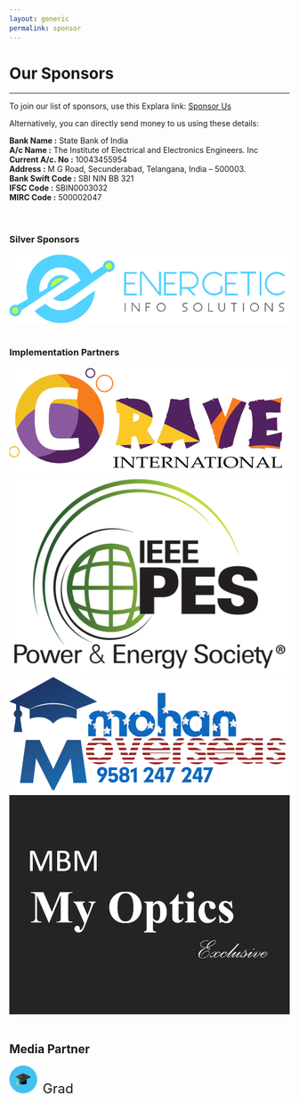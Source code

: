 ```yaml
---
layout: generic
permalink: sponsor
---
```

# Our Sponsors
---
To join our list of sponsors, use this Explara link: [Sponsor Us](https://in.explara.com/e/ieee-ahcssc-2019-sponsor)

Alternatively, you can directly send money to us using these details:

**Bank Name :** State Bank of India  
**A/c Name :** The Institute of Electrical and Electronics Engineers. Inc  
**Current A/c. No :** 10043455954  
**Address :** M G Road, Secunderabad, Telangana, India – 500003.  
**Bank Swift Code :** SBI NIN BB 321  
**IFSC Code :** SBIN0003032  
**MIRC Code :** 500002047  
<br><br>

### Silver Sponsors
<div class="row logos">
    <div class="col">
        <img src="/img/sponsors/energetic-info-solutions.jpg">
    </div>
</div>
<br>

### Implementation Partners
<div class="row logos">
    <div class="col">
        <img src="/img/sponsors/crave.png">
    </div>
    <div class="col">
        <img src="/img/sponsors/ieee-pes.png">
    </div>
    <div class="col">
        <img src="/img/sponsors/mohan-overseas.png">
    </div>
    <div class="col">
        <img src="/img/sponsors/my-optics.jpg">
    </div>
</div>
<br>

## Media Partner
<img src="/img/begrad-logo.png" style="height: 50px;"><span style="padding-left: 10px; font-size: 24px;">Grad</span>
